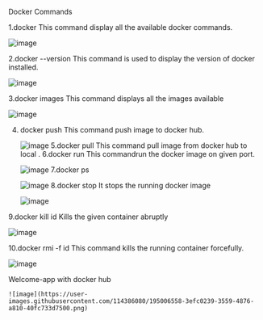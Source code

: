 Docker Commands

1.docker 
   This command display all the available docker commands. 
   
   ![image](https://user-images.githubusercontent.com/114386080/195002064-4072e5e2-9f14-4c5a-8a88-0bf8697317eb.png)

2.docker --version
     This command is used to display the version of docker installed.
   
   ![image](https://user-images.githubusercontent.com/114386080/195005110-e674276d-8509-4c4a-9aea-a98deb791c5e.png)

 
3.docker images
    This command displays all the images available
    
   ![image](https://user-images.githubusercontent.com/114386080/195005659-6497ecc8-29c1-4f4b-91b3-4fa2231899c5.png)

  
4. docker push
    This command push image to docker hub.
    
    ![image](https://user-images.githubusercontent.com/114386080/195002960-7018055d-18d2-4631-883c-fc2f829508f3.png)
5.docker pull
      This command pull image from docker hub to local .
6.docker run
    This commandrun the docker image on given port.
    
    ![image](https://user-images.githubusercontent.com/114386080/195003303-73af79ed-0d26-42e5-862e-a369f1d9eed5.png)
7.docker ps

    ![image](https://user-images.githubusercontent.com/114386080/195003425-8b3177de-1acd-4c65-8514-a5ae9aa0f377.png)
8.docker stop 
   It stops the running docker image
   
   ![image](https://user-images.githubusercontent.com/114386080/195003578-d1533c6c-ef8d-4fa6-abeb-02947ed91110.png)

9.docker kill id
    Kills the given container abruptly

  ![image](https://user-images.githubusercontent.com/114386080/195006003-5f2e2f1e-d33a-4baf-aefe-caf00134d3d5.png)

     
10.docker rmi -f id
    This command kills the running container forcefully.
    
  ![image](https://user-images.githubusercontent.com/114386080/195006100-587cee12-1bf0-46e0-bb33-2059a56040c7.png)


Welcome-app with docker hub
    
    ![image](https://user-images.githubusercontent.com/114386080/195006558-3efc0239-3559-4876-a810-40fc733d7500.png)







      
